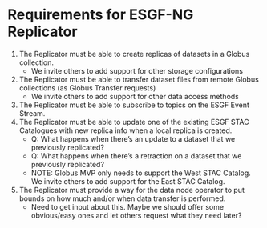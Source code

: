 # Requirements for ESGF-NG Replicator

1. The Replicator must be able to create replicas of datasets in a Globus collection.
   * We invite others to add support for other storage configurations
2. The Replicator must be able to transfer dataset files from remote Globus collections (as Globus Transfer requests)
   * We invite others to add support for other data access methods
3. The Replicator must be able to subscribe to topics on the ESGF Event Stream.
4. The Replicator must be able to update one of the existing ESGF STAC Catalogues with new replica info when a local replica is created.
   * Q: What happens when there’s an update to a dataset that we previously replicated?
   * Q: What happens when there’s a retraction on a dataset that we previously replicated?
   * NOTE: Globus MVP only needs to support the West STAC Catalog. We invite others to add support for the East STAC Catalog.
5. The Replicator must provide a way for the data node operator to put bounds on how much and/or when data transfer is performed.
   * Need to get input about this. Maybe we should offer some obvious/easy ones and let others request what they need later?
